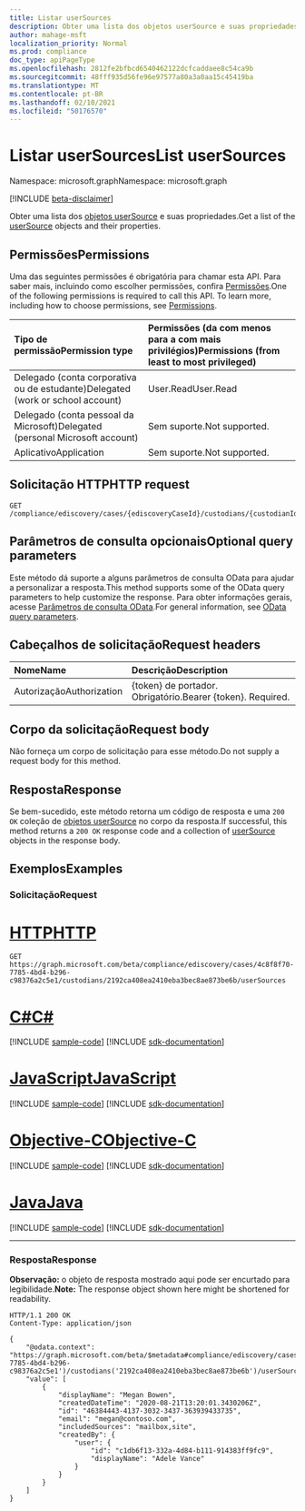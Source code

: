 ```yaml
---
title: Listar userSources
description: Obter uma lista dos objetos userSource e suas propriedades.
author: mahage-msft
localization_priority: Normal
ms.prod: compliance
doc_type: apiPageType
ms.openlocfilehash: 2812fe2bfbcd6540462122dcfcaddaee8c54ca9b
ms.sourcegitcommit: 48fff935d56fe96e97577a80a3a0aa15c45419ba
ms.translationtype: MT
ms.contentlocale: pt-BR
ms.lasthandoff: 02/10/2021
ms.locfileid: "50176570"
---
```

# <a name="list-usersources"></a><span data-ttu-id="5000d-103">Listar userSources</span><span class="sxs-lookup"><span data-stu-id="5000d-103">List userSources</span></span>

<span data-ttu-id="5000d-104">Namespace: microsoft.graph</span><span class="sxs-lookup"><span data-stu-id="5000d-104">Namespace: microsoft.graph</span></span>

[!INCLUDE [beta-disclaimer](../../includes/beta-disclaimer.md)]

<span data-ttu-id="5000d-105">Obter uma lista dos [objetos userSource](../resources/usersource.md) e suas propriedades.</span><span class="sxs-lookup"><span data-stu-id="5000d-105">Get a list of the [userSource](../resources/usersource.md) objects and their properties.</span></span>

## <a name="permissions"></a><span data-ttu-id="5000d-106">Permissões</span><span class="sxs-lookup"><span data-stu-id="5000d-106">Permissions</span></span>

<span data-ttu-id="5000d-p101">Uma das seguintes permissões é obrigatória para chamar esta API. Para saber mais, incluindo como escolher permissões, confira [Permissões](/graph/permissions-reference).</span><span class="sxs-lookup"><span data-stu-id="5000d-p101">One of the following permissions is required to call this API. To learn more, including how to choose permissions, see [Permissions](/graph/permissions-reference).</span></span>

|<span data-ttu-id="5000d-109">Tipo de permissão</span><span class="sxs-lookup"><span data-stu-id="5000d-109">Permission type</span></span>|<span data-ttu-id="5000d-110">Permissões (da com menos para a com mais privilégios)</span><span class="sxs-lookup"><span data-stu-id="5000d-110">Permissions (from least to most privileged)</span></span>|
|:---|:---|
|<span data-ttu-id="5000d-111">Delegado (conta corporativa ou de estudante)</span><span class="sxs-lookup"><span data-stu-id="5000d-111">Delegated (work or school account)</span></span>|<span data-ttu-id="5000d-112">User.Read</span><span class="sxs-lookup"><span data-stu-id="5000d-112">User.Read</span></span>|
|<span data-ttu-id="5000d-113">Delegado (conta pessoal da Microsoft)</span><span class="sxs-lookup"><span data-stu-id="5000d-113">Delegated (personal Microsoft account)</span></span>|<span data-ttu-id="5000d-114">Sem suporte.</span><span class="sxs-lookup"><span data-stu-id="5000d-114">Not supported.</span></span>|
|<span data-ttu-id="5000d-115">Aplicativo</span><span class="sxs-lookup"><span data-stu-id="5000d-115">Application</span></span>|<span data-ttu-id="5000d-116">Sem suporte.</span><span class="sxs-lookup"><span data-stu-id="5000d-116">Not supported.</span></span>|

## <a name="http-request"></a><span data-ttu-id="5000d-117">Solicitação HTTP</span><span class="sxs-lookup"><span data-stu-id="5000d-117">HTTP request</span></span>

<!-- {
  "blockType": "ignored"
}
-->

``` http
GET /compliance/ediscovery/cases/{ediscoveryCaseId}/custodians/{custodianId}/userSources
```

## <a name="optional-query-parameters"></a><span data-ttu-id="5000d-118">Parâmetros de consulta opcionais</span><span class="sxs-lookup"><span data-stu-id="5000d-118">Optional query parameters</span></span>

<span data-ttu-id="5000d-119">Este método dá suporte a alguns parâmetros de consulta OData para ajudar a personalizar a resposta.</span><span class="sxs-lookup"><span data-stu-id="5000d-119">This method supports some of the OData query parameters to help customize the response.</span></span> <span data-ttu-id="5000d-120">Para obter informações gerais, acesse [Parâmetros de consulta OData](/graph/query-parameters).</span><span class="sxs-lookup"><span data-stu-id="5000d-120">For general information, see [OData query parameters](/graph/query-parameters).</span></span>

## <a name="request-headers"></a><span data-ttu-id="5000d-121">Cabeçalhos de solicitação</span><span class="sxs-lookup"><span data-stu-id="5000d-121">Request headers</span></span>

|<span data-ttu-id="5000d-122">Nome</span><span class="sxs-lookup"><span data-stu-id="5000d-122">Name</span></span>|<span data-ttu-id="5000d-123">Descrição</span><span class="sxs-lookup"><span data-stu-id="5000d-123">Description</span></span>|
|:---|:---|
|<span data-ttu-id="5000d-124">Autorização</span><span class="sxs-lookup"><span data-stu-id="5000d-124">Authorization</span></span>|<span data-ttu-id="5000d-p103">{token} de portador. Obrigatório.</span><span class="sxs-lookup"><span data-stu-id="5000d-p103">Bearer {token}. Required.</span></span>|

## <a name="request-body"></a><span data-ttu-id="5000d-127">Corpo da solicitação</span><span class="sxs-lookup"><span data-stu-id="5000d-127">Request body</span></span>

<span data-ttu-id="5000d-128">Não forneça um corpo de solicitação para esse método.</span><span class="sxs-lookup"><span data-stu-id="5000d-128">Do not supply a request body for this method.</span></span>

## <a name="response"></a><span data-ttu-id="5000d-129">Resposta</span><span class="sxs-lookup"><span data-stu-id="5000d-129">Response</span></span>

<span data-ttu-id="5000d-130">Se bem-sucedido, este método retorna um código de resposta e uma `200 OK` coleção de [objetos userSource](../resources/usersource.md) no corpo da resposta.</span><span class="sxs-lookup"><span data-stu-id="5000d-130">If successful, this method returns a `200 OK` response code and a collection of [userSource](../resources/usersource.md) objects in the response body.</span></span>

## <a name="examples"></a><span data-ttu-id="5000d-131">Exemplos</span><span class="sxs-lookup"><span data-stu-id="5000d-131">Examples</span></span>

### <a name="request"></a><span data-ttu-id="5000d-132">Solicitação</span><span class="sxs-lookup"><span data-stu-id="5000d-132">Request</span></span>


# <a name="http"></a>[<span data-ttu-id="5000d-133">HTTP</span><span class="sxs-lookup"><span data-stu-id="5000d-133">HTTP</span></span>](#tab/http)
<!-- {
  "blockType": "request",
  "name": "get_usersource"
}
-->

``` http
GET https://graph.microsoft.com/beta/compliance/ediscovery/cases/4c8f8f70-7785-4bd4-b296-c98376a2c5e1/custodians/2192ca408ea2410eba3bec8ae873be6b/userSources
```
# <a name="c"></a>[<span data-ttu-id="5000d-134">C#</span><span class="sxs-lookup"><span data-stu-id="5000d-134">C#</span></span>](#tab/csharp)
[!INCLUDE [sample-code](../includes/snippets/csharp/get-usersource-csharp-snippets.md)]
[!INCLUDE [sdk-documentation](../includes/snippets/snippets-sdk-documentation-link.md)]

# <a name="javascript"></a>[<span data-ttu-id="5000d-135">JavaScript</span><span class="sxs-lookup"><span data-stu-id="5000d-135">JavaScript</span></span>](#tab/javascript)
[!INCLUDE [sample-code](../includes/snippets/javascript/get-usersource-javascript-snippets.md)]
[!INCLUDE [sdk-documentation](../includes/snippets/snippets-sdk-documentation-link.md)]

# <a name="objective-c"></a>[<span data-ttu-id="5000d-136">Objective-C</span><span class="sxs-lookup"><span data-stu-id="5000d-136">Objective-C</span></span>](#tab/objc)
[!INCLUDE [sample-code](../includes/snippets/objc/get-usersource-objc-snippets.md)]
[!INCLUDE [sdk-documentation](../includes/snippets/snippets-sdk-documentation-link.md)]

# <a name="java"></a>[<span data-ttu-id="5000d-137">Java</span><span class="sxs-lookup"><span data-stu-id="5000d-137">Java</span></span>](#tab/java)
[!INCLUDE [sample-code](../includes/snippets/java/get-usersource-java-snippets.md)]
[!INCLUDE [sdk-documentation](../includes/snippets/snippets-sdk-documentation-link.md)]

---


### <a name="response"></a><span data-ttu-id="5000d-138">Resposta</span><span class="sxs-lookup"><span data-stu-id="5000d-138">Response</span></span>

<span data-ttu-id="5000d-139">**Observação:** o objeto de resposta mostrado aqui pode ser encurtado para legibilidade.</span><span class="sxs-lookup"><span data-stu-id="5000d-139">**Note:** The response object shown here might be shortened for readability.</span></span>
<!-- {
  "blockType": "response",
  "truncated": true,
  "@odata.type": "Collection(microsoft.graph.userSource)"
}
-->

``` http
HTTP/1.1 200 OK
Content-Type: application/json

{
    "@odata.context": "https://graph.microsoft.com/beta/$metadata#compliance/ediscovery/cases('4c8f8f70-7785-4bd4-b296-c98376a2c5e1')/custodians('2192ca408ea2410eba3bec8ae873be6b')/userSources",
    "value": [
        {
            "displayName": "Megan Bowen",
            "createdDateTime": "2020-08-21T13:20:01.3430206Z",
            "id": "46384443-4137-3032-3437-363939433735",
            "email": "megan@contoso.com",
            "includedSources": "mailbox,site",
            "createdBy": {
                "user": {
                    "id": "c1db6f13-332a-4d84-b111-914383ff9fc9",
                    "displayName": "Adele Vance"
                }
            }
        }
    ]
}
```
